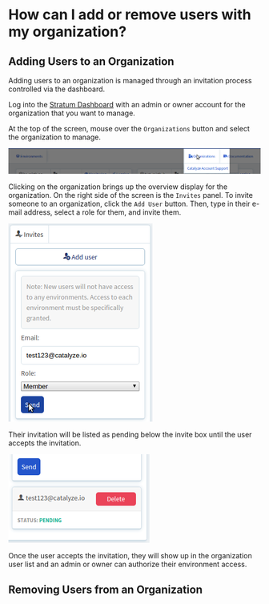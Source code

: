 # How can I add or remove users with my organization?

## Adding Users to an Organization

Adding users to an organization is managed through an invitation process controlled via the dashboard.

Log into the [Stratum Dashboard](https://stratum.catalyze.io) with an admin or owner account for the organization that you want to manage.

At the top of the screen, mouse over the `Organizations` button and select the organization to manage.

![org_dropdown](images/organization_dropdown.png)

Clicking on the organization brings up the overview display for the organization. On the right side of the screen is the `Invites` panel. To invite someone to an organization, click the `Add User` button. Then, type in their e-mail address, select a role for them, and invite them.

![org_invite](images/organization_invite.png)

Their invitation will be listed as pending below the invite box until the user accepts the invitation.

![org_invite_pending](images/organization_invite_pending.png)

Once the user accepts the invitation, they will show up in the organization user list and an admin or owner can authorize their environment access.

## Removing Users from an Organization
